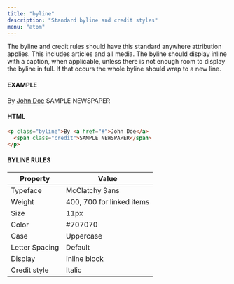 ```yaml
---
title: "byline"
description: "Standard byline and credit styles"
menu: "atom"
---
```


The byline and credit rules should have this standard anywhere attribution applies. This includes articles and all media. The byline should display inline with a caption, when applicable, unless there is not enough room to display the byline in full. If that occurs the whole byline should wrap to a new line.

#### EXAMPLE
<div>
  <p class="byline">By <a href="#">John Doe</a> 
    <span class="credit">SAMPLE NEWSPAPER</span>
  </p>
</div>

#### HTML
```html
<p class="byline">By <a href="#">John Doe</a> 
  <span class="credit">SAMPLE NEWSPAPER</span>
</p>
```

#### BYLINE RULES

Property | Value
--- | ---
Typeface | McClatchy Sans
Weight | 400, 700 for linked items
Size | 11px
Color | #707070
Case | Uppercase
Letter Spacing | Default
Display | Inline block
Credit style | Italic

